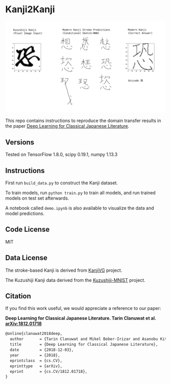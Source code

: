 # Kanji2Kanji

![Kanji2Kanji](/img/kanji2kanji.png?raw=true)

This repo contains instructions to reproduce the domain transfer results in the paper [Deep Learning for Classical Japanese Literature](https://arxiv.org/abs/1812.01718).

## Versions

Tested on TensorFlow 1.8.0, scipy 0.19.1, numpy 1.13.3

## Instructions

First run `build_data.py` to construct the Kanji dataset.

To train models, run `python train.py` to train all models, and run trained models on test set afterwards.

A notebook called `demo.ipynb` is also available to visualize the data and model predictions.

## Code License

MIT

## Data License

The stroke-based Kanji is derived from [KanjiVG](https://kanjivg.tagaini.net/) project.

The Kuzushiji Kanji data derived from the [Kuzushiji-MNIST](https://github.com/rois-codh/kmnist) project.

## Citation

If you find this work useful, we would appreciate a reference to our paper:

**Deep Learning for Classical Japanese Literature. Tarin Clanuwat et al. [arXiv:1812.01718](https://arxiv.org/abs/1812.01718)**

```latex
@online{clanuwat2018deep,
  author       = {Tarin Clanuwat and Mikel Bober-Irizar and Asanobu Kitamoto and Alex Lamb and Kazuaki Yamamoto and David Ha},
  title        = {Deep Learning for Classical Japanese Literature},
  date         = {2018-12-03},
  year         = {2018},
  eprintclass  = {cs.CV},
  eprinttype   = {arXiv},
  eprint       = {cs.CV/1812.01718},
}
```
